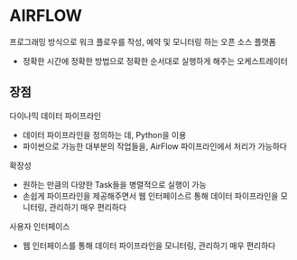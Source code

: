 # AIRFLOW

프로그래밍 방식으로 워크 플로우를 작성, 예약 및 모니터링 하는 오픈 소스 플랫폼

- 정확한 시간에 정확한 방법으로 정확한 순서대로 실행하게 해주는 오케스트레이터

## 장점

다이나믹 데이터 파이프라인

- 데이터 파이프라인을 정의하는 데, Python을 이용
- 파이썬으로 가능한 대부분의 작업들을, AirFlow 파이프라인에서 처리가 가능하다

확장성

- 원하는 만큼의 다양한 Task들을 병렬적으로 실행이 가능
- 손쉽게 파이프라인을 제공해주면서 웹 인터페이스르 통해 데이터 파이프라인을 모니터링, 관리하기 매우 편리하다

사용자 인터페이스

- 웹 인터페이스를 통해 데이터 파이프라인을 모니터링, 관리하기 매우 편리하다
